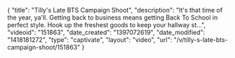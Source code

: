 {
    "title": "Tilly's Late BTS Campaign Shoot",
    "description": "It's that time of the year, ya'll. Getting back to business means getting Back To School in perfect style. Hook up the freshest goods to keep your hallway st...",
    "videoid": "151863",
    "date_created": "1397072619",
    "date_modified": "1418181272",
    "type": "captivate",
    "layout": "video",
    "url": "\/v\/tilly-s-late-bts-campaign-shoot\/151863"
}